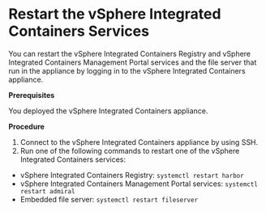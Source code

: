 # Restart the vSphere Integrated Containers Services #

You can restart the vSphere Integrated Containers Registry and vSphere Integrated Containers Management Portal services and the file server that run in the appliance by logging in to the vSphere Integrated Containers appliance.

**Prerequisites**

You deployed the vSphere Integrated Containers appliance.

**Procedure**
1. Connect to the vSphere Integrated Containers appliance by using SSH.
2. Run one of the following commands to restart one of the vSphere Integrated Containers services:

  - vSphere Integrated Containers Registry: `systemctl restart harbor`
  - vSphere Integrated Containers Management Portal services: `systemctl restart admiral`
  - Embedded file server: `systemctl restart fileserver`